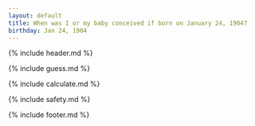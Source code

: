 ```yaml
---
layout: default
title: When was I or my baby conceived if born on January 24, 1904?
birthday: Jan 24, 1904
---
```


{% include header.md %}

{% include guess.md %}

{% include calculate.md %}

{% include safety.md %}

{% include footer.md %}



